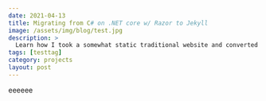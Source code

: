 ```yaml
---
date: 2021-04-13
title: Migrating from C# on .NET core w/ Razor to Jekyll
image: /assets/img/blog/test.jpg
description: >
  Learn how I took a somewhat static traditional website and converted it into a Jekyll project hosted with GitHub Pages.
tags: [testtag]
category: projects
layout: post
---
```


eeeeee